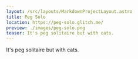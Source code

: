 ```yaml
---
layout: /src/layouts/MarkdownProjectLayout.astro
title: Peg Solo
location: https://peg-solo.glitch.me/
preview: ./images/peg-solo.png
teaser: It's peg solitaire but with cats.
---
```

It's peg solitaire but with cats.